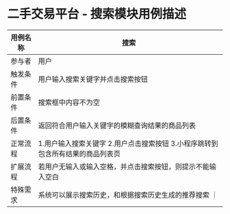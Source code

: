 #       二手交易平台 - 搜索模块用例描述





| 用例名称 | 搜索                                                     					|
| -------- | --------------------------------------------------------------------------	|
| 参与者   | 用户                                                         				|
| 触发条件 | 用户输入搜索关键字并点击搜索按钮                         							|
| 前置条件 | 搜索框中内容不为空                                      						|
| 后置条件 | 返回符合用户输入关键字的模糊查询结果的商品列表                                      |
| 正常流程 | 1.用户输入搜索关键字 2.用户点击搜索按钮 3.小程序跳转到包含所有结果的商品列表页 			|
| 扩展流程 |	 若用户无输入或输入空格，并点击搜索按钮，则提示不能输入空白							|
| 特殊需求 | 	系统可以展示搜索历史，和根据搜索历史生成的推荐搜索                                  ｜                         				|

